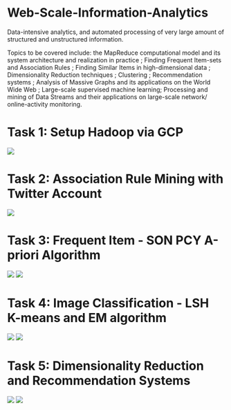# Web-Scale-Information-Analytics
Data-intensive analytics, and automated processing of very large amount of structured and unstructured information.

Topics to be covered include: 
the MapReduce computational model and its system architecture and realization in practice ; 
Finding Frequent Item-sets and Association Rules ; 
Finding Similar Items in high-dimensional data ; Dimensionality Reduction techniques ; 
Clustering ; Recommendation systems ; 
Analysis of Massive Graphs and its applications on the World Wide Web ; 
Large-scale supervised machine learning; Processing and mining of Data Streams and their applications on large-scale network/ online-activity monitoring.

# Task 1: Setup Hadoop via GCP
<img src="Image%20Classification/images/P1_Setup%20Hadoop%20via%20GCP_頁面_1.jpg" class="center">

# Task 2: Association Rule Mining with Twitter Account
<img src="Image%20Classification/images/P2_Association%20Rule%20Mining%20with%20Twitter%20account_頁面_02.jpg" class="center">

# Task 3: Frequent Item - SON PCY A-priori Algorithm
<img src="Image%20Classification/images/P3_Frequent%20Item%20-%20SON%20PCY%20A-priori%20Algorithm_頁面_02.jpg" class="center">
<img src="Image%20Classification/images/P3_Frequent%20Item%20-%20SON%20PCY%20A-priori%20Algorithm_頁面_03.jpg" class="center">

# Task 4: Image Classification - LSH K-means and EM algorithm
<img src="Image%20Classification/images/P4_Image%20Classification%20-%20LSH%20K-means%20and%20EM%20algorithm_頁面_02.jpg" class="center">
<img src="Image%20Classification/images/P4_Image%20Classification%20-%20LSH%20K-means%20and%20EM%20algorithm_頁面_03.jpg" class="center">

# Task 5: Dimensionality Reduction and Recommendation Systems
<img src="Image%20Classification/images/P5_Dimensionality%20Reduction%20and%20Recommendation%20Systems%20_頁面_07.jpg" class="center">
<img src="Image%20Classification/images/P5_Dimensionality%20Reduction%20and%20Recommendation%20Systems%20_頁面_08.jpg" class="center">
